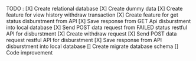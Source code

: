 TODO : 
[X] Create relational database
[X] Create dummy data
[X] Create feature for view history withdraw transaction
[X] Create feature for get status disburstment from API
[X] Save response from GET Api disburstment into local database
[X] Send POST data request from FAILED status restful API for disburstment
[X] Create withdraw request
[X] Send POST data request restful API for disburstment
[X] Save response from API disburstment into local database
[] Create migrate database schema
[] Code improvement